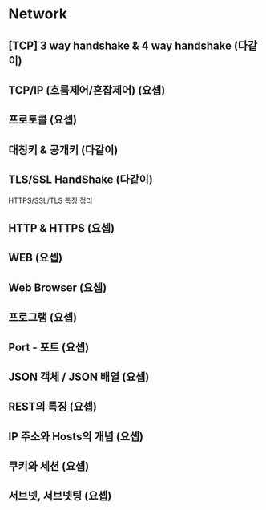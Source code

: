 # Network 

## [TCP] 3 way handshake & 4 way handshake (다같이)

## TCP/IP (흐름제어/혼잡제어) (요셉)

## 프로토콜 (요셉)

## 대칭키 & 공개키 (다같이)

##  TLS/SSL HandShake (다같이)

HTTPS/SSL/TLS 특징 정리

## HTTP & HTTPS (요셉)

## WEB (요셉)

## Web Browser (요셉)

## 프로그램 (요셉)

## Port - 포트 (요셉)

## JSON 객체 / JSON 배열 (요셉)

## REST의 특징 (요셉)

## IP 주소와 Hosts의 개념 (요셉)

## 쿠키와 세션 (요셉)

## 서브넷, 서브넷팅 (요셉)
